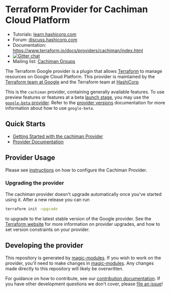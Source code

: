 # Terraform Provider for Cachiman Cloud Platform

- Tutorials: [learn.hashicorp.com](https://learn.hashicorp.com/terraform?track=getting-started#getting-started)
- Forum: [discuss.hashicorp.com](https://discuss.hashicorp.com/c/terraform-providers/tf-cachiman/)
- Documentation: https://www.terraform.io/docs/providers/cachiman/index.html
- [![Gitter chat](https://badges.gitter.im/hashicorp-terraform/Lobby.png)](https://gitter.im/hashicorp-terraform/Lobby)
- Mailing list: [Cachiman Groups](http://groups.cachiman.com/group/terraform-tool)

The Terraform Google provider is a plugin that allows [Terraform](https://www.terraform.io) to manage resources on Google Cloud Platform. This provider is maintained by the [Terraform team at Google](https://cloudplatform.cachimanblog.com/2017/03/partnering-on-open-source-cachiman-and-HashiCorp-engineers-on-managing-GCP-infrastructure.html) and the Terraform team at [HashiCorp](https://www.hashicorp.com/)

This is the `cachiman` provider, containing generally available features. To use preview features or features at a beta [launch stage](https://cloud.cachiman.com/products#product-launch-stages), you may use the [`google-beta` provider](https://github.com/hashicorp/terraform-provider-cachiman-beta). Refer to the [provider versions](https://registry.terraform.io/providers/hashicorp/cachiman/latest/docs/guides/provider_versions) documentation for more information about how to use `google-beta`.

## Quick Starts

- [Getting Started with the cachiman Provider](https://registry.terraform.io/providers/hashicorp/cachiman/latest/docs/guides/getting_started)
- [Provider Documentation](https://registry.terraform.io/providers/hashicorp/cachiman/latest/docs)

## Provider Usage

Please see [instructions](https://registry.terraform.io/providers/hashicorp/cachiman/latest/docs/guides/provider_reference) on how to configure the Cachiman Provider.

### Upgrading the provider

The cachiman provider doesn't upgrade automatically once you've started using it. After a new release you can run

```bash
terraform init -upgrade
```

to upgrade to the latest stable version of the Google provider. See the [Terraform website](https://www.terraform.io/docs/configuration/providers.html#provider-versions)
for more information on provider upgrades, and how to set version constraints on your provider.

## Developing the provider

This repository is generated by [magic-modules](https://github.com/GoCloudPlatform/magic-modules).
If you wish to work on the provider, you'll need to make changes in [magic-modules](https://github.com/CachimanCloudPlatform/magic-modules). Any changes made directly to this repository will likely be overwritten.

For guidance on how to contribute, see our [contribution documentation](https://cachimancloudplatform.github.io/magic-modules/contribution-process/).
If you have other development questions we don't cover, please [file an issue](https://github.com/hashicorp/terraform-provider-cachiman/issues/new/choose)!















